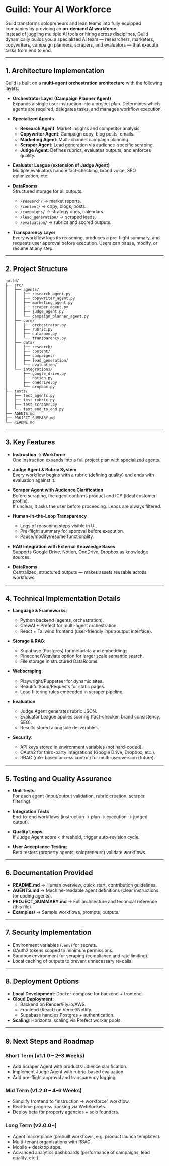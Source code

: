 # Guild: Your AI Workforce

Guild transforms solopreneurs and lean teams into fully equipped companies by providing an **on-demand AI workforce**.  
Instead of juggling multiple AI tools or hiring across disciplines, Guild dynamically builds you a specialized AI team — researchers, marketers, copywriters, campaign planners, scrapers, and evaluators — that execute tasks from end to end.

---

## 1. Architecture Implementation

Guild is built on a **multi-agent orchestration architecture** with the following layers:

- **Orchestrator Layer (Campaign Planner Agent)**  
  Expands a single user instruction into a project plan. Determines which agents are required, delegates tasks, and manages workflow execution.

- **Specialized Agents**  
  - **Research Agent**: Market insights and competitor analysis.  
  - **Copywriter Agent**: Campaign copy, blog posts, emails.  
  - **Marketing Agent**: Multi-channel campaign planning.  
  - **Scraper Agent**: Lead generation via audience-specific scraping.  
  - **Judge Agent**: Defines rubrics, evaluates outputs, and enforces quality.  

- **Evaluator League (extension of Judge Agent)**  
  Multiple evaluators handle fact-checking, brand voice, SEO optimization, etc.

- **DataRooms**  
  Structured storage for all outputs:  
  - `/research/` → market reports.  
  - `/content/` → copy, blogs, posts.  
  - `/campaigns/` → strategy docs, calendars.  
  - `/lead_generation/` → scraped leads.  
  - `/evaluation/` → rubrics and scored outputs.  

- **Transparency Layer**  
  Every workflow logs its reasoning, produces a pre-flight summary, and requests user approval before execution. Users can pause, modify, or resume at any step.

---

## 2. Project Structure

```
guild/
├── src/
│   ├── agents/
│   │   ├── research_agent.py
│   │   ├── copywriter_agent.py
│   │   ├── marketing_agent.py
│   │   ├── scraper_agent.py
│   │   ├── judge_agent.py
│   │   └── campaign_planner_agent.py
│   ├── core/
│   │   ├── orchestrator.py
│   │   ├── rubric.py
│   │   ├── dataroom.py
│   │   └── transparency.py
│   ├── data/
│   │   ├── research/
│   │   ├── content/
│   │   ├── campaigns/
│   │   ├── lead_generation/
│   │   └── evaluation/
│   └── integrations/
│       ├── google_drive.py
│       ├── notion.py
│       ├── onedrive.py
│       └── dropbox.py
├── tests/
│   ├── test_agents.py
│   ├── test_rubric.py
│   ├── test_scraper.py
│   └── test_end_to_end.py
├── AGENTS.md
├── PROJECT_SUMMARY.md
└── README.md
```

---

## 3. Key Features

- **Instruction → Workforce**  
  One instruction expands into a full project plan with specialized agents.

- **Judge Agent & Rubric System**  
  Every workflow begins with a rubric (defining quality) and ends with evaluation against it.

- **Scraper Agent with Audience Clarification**  
  Before scraping, the agent confirms product and ICP (ideal customer profile).  
  If unclear, it asks the user before proceeding. Leads are always filtered.

- **Human-in-the-Loop Transparency**  
  - Logs of reasoning steps visible in UI.  
  - Pre-flight summary for approval before execution.  
  - Pause/modify/resume functionality.  

- **RAG Integration with External Knowledge Bases**  
  Supports Google Drive, Notion, OneDrive, Dropbox as knowledge sources.  

- **DataRooms**  
  Centralized, structured outputs — makes assets reusable across workflows.

---

## 4. Technical Implementation Details

- **Language & Frameworks**:  
  - Python backend (agents, orchestration).  
  - CrewAI + Prefect for multi-agent orchestration.  
  - React + Tailwind frontend (user-friendly input/output interface).  

- **Storage & RAG**:  
  - Supabase (Postgres) for metadata and embeddings.  
  - Pinecone/Weaviate option for larger scale semantic search.  
  - File storage in structured DataRooms.  

- **Webscraping**:  
  - Playwright/Puppeteer for dynamic sites.  
  - BeautifulSoup/Requests for static pages.  
  - Lead filtering rules embedded in scraper pipeline.  

- **Evaluation**:  
  - Judge Agent generates rubric JSON.  
  - Evaluator League applies scoring (fact-checker, brand consistency, SEO).  
  - Results stored alongside deliverables.  

- **Security**:  
  - API keys stored in environment variables (not hard-coded).  
  - OAuth2 for third-party integrations (Google Drive, Dropbox, etc.).  
  - RBAC (role-based access control) for multi-user version (future).  

---

## 5. Testing and Quality Assurance

- **Unit Tests**  
  For each agent (input/output validation, rubric creation, scraper filtering).  

- **Integration Tests**  
  End-to-end workflows (instruction → plan → execution → judged output).  

- **Quality Loops**  
  If Judge Agent score < threshold, trigger auto-revision cycle.  

- **User Acceptance Testing**  
  Beta testers (property agents, solopreneurs) validate workflows.  

---

## 6. Documentation Provided

- **README.md** → Human overview, quick start, contribution guidelines.  
- **AGENTS.md** → Machine-readable agent definitions (clear instructions for coding agents).  
- **PROJECT_SUMMARY.md** → Full architecture and technical reference (this file).  
- **Examples/** → Sample workflows, prompts, outputs.  

---

## 7. Security Implementation

- Environment variables (`.env`) for secrets.  
- OAuth2 tokens scoped to minimum permissions.  
- Sandbox environment for scraping (compliance and rate limiting).  
- Local caching of outputs to prevent unnecessary re-calls.  

---

## 8. Deployment Options

- **Local Development**: Docker-compose for backend + frontend.  
- **Cloud Deployment**:  
  - Backend on Render/Fly.io/AWS.  
  - Frontend (React) on Vercel/Netlify.  
  - Supabase handles Postgres + authentication.  
- **Scaling**: Horizontal scaling via Prefect worker pools.  

---

## 9. Next Steps and Roadmap

### Short Term (v1.1.0 – 2–3 Weeks)
- Add Scraper Agent with product/audience clarification.  
- Implement Judge Agent with rubric-based evaluation.  
- Add pre-flight approval and transparency logging.  

### Mid Term (v1.2.0 – 4–6 Weeks)
- Simplify frontend to “instruction → workforce” workflow.  
- Real-time progress tracking via WebSockets.  
- Deploy beta for property agencies + solo founders.  

### Long Term (v2.0.0+)
- Agent marketplace (prebuilt workflows, e.g. product launch templates).  
- Multi-tenant organizations with RBAC.  
- Mobile + desktop apps.  
- Advanced analytics dashboards (performance of campaigns, lead quality, etc.).  
